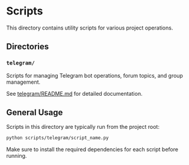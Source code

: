 # Scripts

This directory contains utility scripts for various project operations.

## Directories

### `telegram/`
Scripts for managing Telegram bot operations, forum topics, and group management.

See [telegram/README.md](telegram/README.md) for detailed documentation.

## General Usage

Scripts in this directory are typically run from the project root:

```bash
python scripts/telegram/script_name.py
```

Make sure to install the required dependencies for each script before running.
